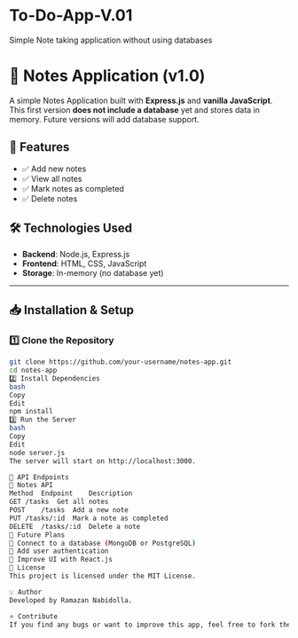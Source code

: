 # To-Do-App-V.01
Simple Note taking application without using databases

# 📝 Notes Application (v1.0)

A simple Notes Application built with **Express.js** and **vanilla JavaScript**. This first version **does not include a database** yet and stores data in memory. Future versions will add database support.

## 🚀 Features
- ✅ Add new notes
- ✅ View all notes
- ✅ Mark notes as completed
- ✅ Delete notes

## 🛠 Technologies Used
- **Backend**: Node.js, Express.js
- **Frontend**: HTML, CSS, JavaScript
- **Storage**: In-memory (no database yet)

---

## 📥 Installation & Setup

### 1️⃣ Clone the Repository
```bash
git clone https://github.com/your-username/notes-app.git
cd notes-app
2️⃣ Install Dependencies
bash
Copy
Edit
npm install
3️⃣ Run the Server
bash
Copy
Edit
node server.js
The server will start on http://localhost:3000.

📌 API Endpoints
📝 Notes API
Method	Endpoint	Description
GET	/tasks	Get all notes
POST	/tasks	Add a new note
PUT	/tasks/:id	Mark a note as completed
DELETE	/tasks/:id	Delete a note
🌱 Future Plans
🔹 Connect to a database (MongoDB or PostgreSQL)
🔹 Add user authentication
🔹 Improve UI with React.js
📄 License
This project is licensed under the MIT License.

💡 Author
Developed by Ramazan Nabidolla.

⭐ Contribute
If you find any bugs or want to improve this app, feel free to fork the repo and submit a pull request!
